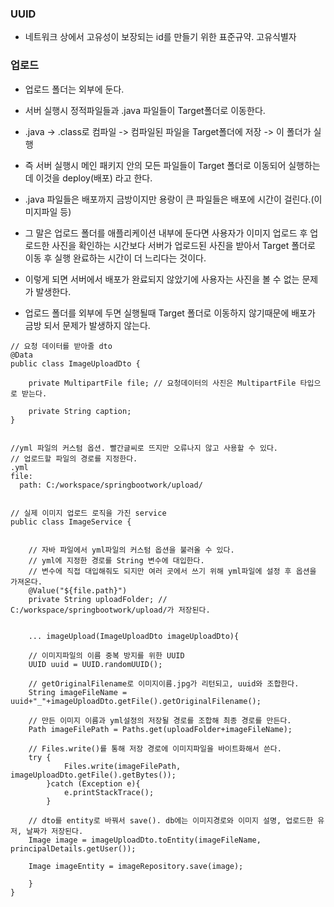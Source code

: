 ### UUID

* 네트워크 상에서 고유성이 보장되는 id를 만들기 위한 표준규약. 고유식별자


### 업로드

* 업로드 폴더는 외부에 둔다.

* 서버 실행시 정적파일들과 .java 파일들이 Target폴더로 이동한다.

* .java -> .class로 컴파일 -> 컴파일된 파일을 Target폴더에 저장 -> 이 폴더가 실행

* 즉 서버 실행시 메인 패키지 안의 모든 파일들이 Target 폴더로 이동되어 실행하는데 이것을 deploy(배포) 라고 한다.

* .java 파일들은 배포까지 금방이지만 용랑이 큰 파일들은 배포에 시간이 걸린다.(이미지파일 등)

* 그 말은 업로드 폴더를 애플리케이션 내부에 둔다면 사용자가 이미지 업로드 후 업로드한 사진을 확인하는 시간보다 서버가 업로드된 사진을 받아서 Target 폴더로 이동 후 실행 완료하는 시간이 더 느리다는 것이다.

* 이렇게 되면 서버에서 배포가 완료되지 않았기에 사용자는 사진을 볼 수 없는 문제가 발생한다.

* 업로드 폴더를 외부에 두면 실행될때 Target 폴더로 이동하지 않기때문에 배포가 금방 되서 문제가 발생하지 않는다.

```
// 요청 데이터를 받아줄 dto
@Data
public class ImageUploadDto {

    private MultipartFile file; // 요청데이터의 사진은 MultipartFile 타입으로 받는다.

    private String caption;
}


//yml 파일의 커스텀 옵션. 빨간글씨로 뜨지만 오류나지 않고 사용할 수 있다.
// 업로드할 파일의 경로를 지정한다.
.yml
file:
  path: C:/workspace/springbootwork/upload/


// 실제 이미지 업로드 로직을 가진 service
public class ImageService {


    // 자바 파일에서 yml파일의 커스텀 옵션을 불러올 수 있다.
    // yml에 지정한 경로를 String 변수에 대입한다.
    // 변수에 직접 대입해줘도 되지만 여러 곳에서 쓰기 위해 yml파일에 설정 후 옵션을 가져온다.
    @Value("${file.path}")
    private String uploadFolder; // C:/workspace/springbootwork/upload/가 저장된다.


    ... imageUpload(ImageUploadDto imageUploadDto){

    // 이미지파일의 이름 중복 방지를 위한 UUID
    UUID uuid = UUID.randomUUID();

    // getOriginalFilename로 이미지이름.jpg가 리턴되고, uuid와 조합한다.
    String imageFileName = uuid+"_"+imageUploadDto.getFile().getOriginalFilename(); 

    // 만든 이미지 이름과 yml설정의 저장될 경로를 조합해 최종 경로를 만든다.
    Path imageFilePath = Paths.get(uploadFolder+imageFileName);

    // Files.write()를 통해 저장 경로에 이미지파일을 바이트화해서 쓴다.
    try {
            Files.write(imageFilePath, imageUploadDto.getFile().getBytes());
        }catch (Exception e){
            e.printStackTrace();
        }

    // dto를 entity로 바꿔서 save(). db에는 이미지경로와 이미지 설명, 업로드한 유저, 날짜가 저장된다.
    Image image = imageUploadDto.toEntity(imageFileName, principalDetails.getUser());

    Image imageEntity = imageRepository.save(image);

    }
}
```
